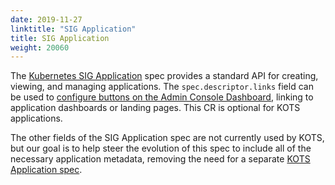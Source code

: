 ```yaml
---
date: 2019-11-27
linktitle: "SIG Application"
title: SIG Application
weight: 20060
---
```


The [Kubernetes SIG Application](https://github.com/kubernetes-sigs/application#kubernetes-applications) spec provides a standard API for creating, viewing, and managing applications. The `spec.descriptor.links` field can be used to [configure buttons on the Admin Console Dashboard](/vendor/dashboard/open-buttons/), linking to application dashboards or landing pages. This CR is optional for KOTS applications.

The other fields of the SIG Application spec are not currently used by KOTS, but our goal is to help steer the evolution of this spec to include all of the necessary application metadata, removing the need for a separate [KOTS Application spec](/v1beta1/application/).
